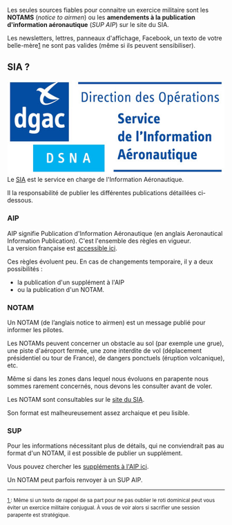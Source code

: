 [comment]: # (S114V)
[comment]: # (Comment est annoncé un exercice militaire ?)

Les seules sources fiables pour connaitre un exercice militaire sont les **NOTAMS** (*notice to airmen*) ou les **amendements à la publication d'information aéronautique** (*SUP AIP*) sur le site du SIA.

Les newsletters, lettres, panneaux d'affichage, Facebook, un texto de votre belle-mère[1] ne sont pas valides (même si ils peuvent sensibiliser).


## SIA ?

![](sia.jpg)
Le [SIA](https://www.sia.aviation-civile.gouv.fr) est le service en charge de l'Information Aéronautique.

Il la responsabilité de publier les différentes publications détaillées ci-dessous.



### AIP

AIP signifie Publication d'Information Aéronautique (en anglais Aeronautical Information Publication). C'est l'ensemble des règles en vigueur.  
La version française est [accessible ici](https://www.sia.aviation-civile.gouv.fr/documents/htmlshow?f=dvd/eAIP_27_FEB_2020/FRANCE/home.html).

Ces règles évoluent peu.
En cas de changements temporaire, il y a deux possibilités :

 - la publication d'un supplément à l'AIP
 - ou la publication d'un NOTAM.


### NOTAM

Un NOTAM (de l’anglais notice to airmen) est un message publié pour informer les pilotes.

Les NOTAMs peuvent concerner un obstacle au sol (par exemple une grue), une piste d'aéroport fermée, une zone interdite de vol (déplacement présidentiel ou tour de France), de dangers ponctuels (éruption volcanique), etc.

Même si dans les zones dans lequel nous évoluons en parapente nous sommes rarement concernés, nous devons les consulter avant de voler.


Les NOTAM sont consultables sur le [site du SIA](http://notamweb.aviation-civile.gouv.fr).

Son format est malheureusement assez archaique et peu lisible.




### SUP

Pour les informations nécessitant plus de détails, qui ne conviendrait pas au format d'un NOTAM, il est possible de publier un supplément.

Vous pouvez chercher les [suppléments à l'AIP ici](https://www.sia.aviation-civile.gouv.fr/documents/supaip/aip/id/6).

Un NOTAM peut parfois renvoyer à un SUP AIP.

- - -

[1]: /
<small>
[ 1 ] : Même si un texto de rappel de sa part pour ne pas oublier le roti dominical peut vous éviter un exercice militaire conjugual. À vous de voir alors si sacrifier une session parapente est stratégique.</small>